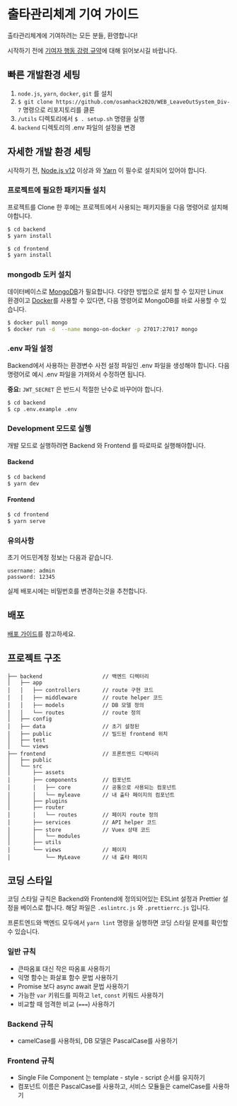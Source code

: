 # 출타관리체계 기여 가이드

출타관리체계에 기여하려는 모든 분들, 환영합니다!

시작하기 전에 [기여자 행동 강령 규약](CODE_OF_CONDUCT)에 대해 읽어보시길 바랍니다.

## 빠른 개발환경 세팅

1. `node.js`, `yarn`, `docker`, `git` 를 설치
2. `$ git clone https://github.com/osamhack2020/WEB_LeaveOutSystem_Div-7` 명령으로 리포지토리를 클론
3. `/utils` 디렉토리에서 `$ . setup.sh` 명령을 실행
4. `backend` 디렉토리의 .env 파일의 설정을 변경

## 자세한 개발 환경 세팅

시작하기 전, [Node.js v12](https://nodejs.org/en/download/) 이상과 와 [Yarn](https://yarnpkg.com/getting-started/install) 이 필수로 설치되어 있어야 합니다.

### 프로젝트에 필요한 패키지들 설치

프로젝트를 Clone 한 후에는 프로젝트에서 사용되는 패키지들을 다음 명령어로 설치해야합니다.

```bash
$ cd backend
$ yarn install
```

```bash
$ cd frontend
$ yarn install
```

### mongodb 도커 설치

데이터베이스로 [MongoDB](https://www.mongodb.com/)가 필요합니다. 다양한 방법으로 설치 할 수 있지만 Linux 환경이고 [Docker](https://www.docker.com/)를 사용할 수 있다면, 다음 명령어로 MongoDB를 바로 사용할 수 있습니다.

```bash
$ docker pull mongo
$ docker run -d  --name mongo-on-docker -p 27017:27017 mongo
```

### .env 파일 설정

Backend에서 사용하는 환경변수 사전 설정 파일인 .env 파일을 생성해야 합니다. 다음 명령어로 예시 .env 파일을 가져와서 수정하면 됩니다.

**중요:** `JWT_SECRET` 은 반드시 적절한 난수로 바꾸어야 합니다.

```bash
$ cd backend
$ cp .env.example .env
```

### Development 모드로 실행

개발 모드로 실행하려면 Backend 와 Frontend 를 따로따로 실행해야합니다.

#### Backend

```bash
$ cd backend
$ yarn dev
```

#### Frontend

```bash
$ cd frontend
$ yarn serve
```

### 유의사항

초기 어드민계정 정보는 다음과 같습니다.

```
username: admin
password: 12345
```

실제 배포시에는 비밀번호를 변경하는것을 추천합니다.

## 배포

[배포 가이드](/documentation/Deployment)를 참고하세요.

## 프로젝트 구조

```
├── backend                   // 백엔드 디렉터리
│   ├── app
│   │   ├── controllers       // route 구현 코드
│   │   ├── middleware        // route helper 코드
│   │   ├── models            // DB 모델 정의
│   │   └── routes            // route 정의
│   ├── config
│   ├── data                  // 초기 설정된
│   ├── public                // 빌드된 frontend 위치
│   ├── test
│   └── views
├── frontend                  // 프론트엔드 디렉터리
│   ├── public
│   └── src
│       ├── assets
│       ├── components        // 컴포넌트
│       │   ├── core          // 공통으로 사용되는 컴포넌트
│       │   └── myleave       // 내 출타 페이지의 컴포넌트
│       ├── plugins
│       ├── router
│       │   └── routes        // 페이지 route 정의
│       ├── services          // API helper 코드
│       ├── store             // Vuex 상태 코드
│       │   └── modules
│       ├── utils
│       └── views             // 페이지
│           └── MyLeave       // 내 출타 페이지
```

## 코딩 스타일

코딩 스타일 규칙은 Backend와 Frontend에 정의되어있는 ESLint 설정과 Prettier 설정을 베이스로 합니다. 해당 파일은 `.eslintrc.js` 와 `.prettierrc.js` 입니다.

프론트엔드와 백엔드 모두에서 `yarn lint` 명령을 실행하면 코딩 스타일 문제를 확인할 수 있습니다.

### 일반 규칙

- 큰따옴표 대신 작은 따옴표 사용하기
- 익명 함수는 화살표 함수 문법 사용하기
- Promise 보다 async await 문법 사용하기
- 가능한 `var` 키워드를 피하고 `let`, `const` 키워드 사용하기
- 비교할 때 엄격한 비교 (`===`) 사용하기

### Backend 규칙

- camelCase를 사용하되, DB 모델은 PascalCase를 사용하기

### Frontend 규칙

- Single File Component 는 template - style - script 순서를 유지하기
- 컴포넌트 이름은 PascalCase를 사용하고, 서비스 모듈들은 camelCase를 사용하기
